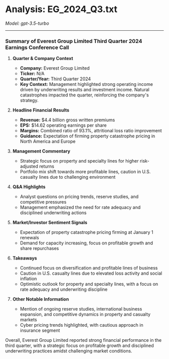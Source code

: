 # Analysis: EG_2024_Q3.txt

*Model: gpt-3.5-turbo*

---

### Summary of Everest Group Limited Third Quarter 2024 Earnings Conference Call

1. **Quarter & Company Context**
   - **Company:** Everest Group Limited
   - **Ticker:** N/A
   - **Quarter/Year:** Third Quarter 2024
   - **Key Context:** Management highlighted strong operating income driven by underwriting results and investment income. Natural catastrophes impacted the quarter, reinforcing the company's strategy.

2. **Headline Financial Results**
   - **Revenue:** $4.4 billion gross written premiums
   - **EPS:** $14.62 operating earnings per share
   - **Margins:** Combined ratio of 93.1%, attritional loss ratio improvement
   - **Guidance:** Expectation of firming property catastrophe pricing in North America and Europe

3. **Management Commentary**
   - Strategic focus on property and specialty lines for higher risk-adjusted returns
   - Portfolio mix shift towards more profitable lines, caution in U.S. casualty lines due to challenging environment

4. **Q&A Highlights**
   - Analyst questions on pricing trends, reserve studies, and competitive pressures
   - Management emphasized the need for rate adequacy and disciplined underwriting actions

5. **Market/Investor Sentiment Signals**
   - Expectation of property catastrophe pricing firming at January 1 renewals
   - Demand for capacity increasing, focus on profitable growth and share repurchases

6. **Takeaways**
   - Continued focus on diversification and profitable lines of business
   - Caution in U.S. casualty lines due to elevated loss activity and social inflation
   - Optimistic outlook for property and specialty lines, with a focus on rate adequacy and underwriting discipline

7. **Other Notable Information**
   - Mention of ongoing reserve studies, international business expansion, and competitive dynamics in property and casualty markets
   - Cyber pricing trends highlighted, with cautious approach in insurance segment

Overall, Everest Group Limited reported strong financial performance in the third quarter, with a strategic focus on profitable growth and disciplined underwriting practices amidst challenging market conditions.